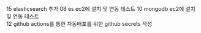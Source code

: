 15 elasticsearch 추가
08 es ec2에 설치 및 연동 테스트
10 mongodb ec2에 설치 밒 연동 테스트   
12 github actions를 통한 자동배포를 위한 github secrets 작성

